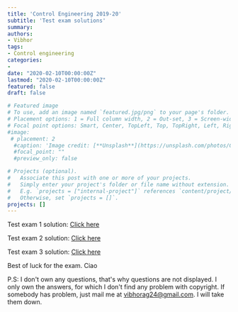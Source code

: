 ```yaml
---
title: 'Control Engineering 2019-20'
subtitle: 'Test exam solutions'
summary: 
authors:
- Vibhor
tags:
- Control engineering
categories:
- 
date: "2020-02-10T00:00:00Z"
lastmod: "2020-02-10T00:00:00Z"
featured: false
draft: false

# Featured image
# To use, add an image named `featured.jpg/png` to your page's folder.
# Placement options: 1 = Full column width, 2 = Out-set, 3 = Screen-width
# Focal point options: Smart, Center, TopLeft, Top, TopRight, Left, Right, BottomLeft, Bottom, BottomRight
#image:
 # placement: 2
  #caption: 'Image credit: [**Unsplash**](https://unsplash.com/photos/CpkOjOcXdUY)'
  #focal_point: ""
  #preview_only: false

# Projects (optional).
#   Associate this post with one or more of your projects.
#   Simply enter your project's folder or file name without extension.
#   E.g. `projects = ["internal-project"]` references `content/project/deep-learning/index.md`.
#   Otherwise, set `projects = []`.
projects: []
---
```


Test exam 1 solution: [Click here](https://vibhoraggarwal.github.io/files/controlengineering/examsolution/soltestexam1.pdf)

Test exam 2 solution: [Click here](https://vibhoraggarwal.github.io/files/controlengineering/examsolution/soltestexam2.pdf)

Test exam 3 solution: [Click here](https://vibhoraggarwal.github.io/files/controlengineering/examsolution/soltestexam3.pdf)

Best of luck for the exam. Ciao

P.S: I don't own any questions, that's why questions are not displayed. I only own the answers, for which I don't find any problem with copyright. If somebody has problem, just mail me at vibhorag24@gmail.com. I will take them down.
